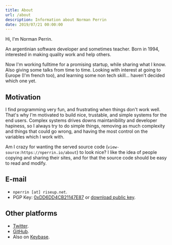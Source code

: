 ```yaml
---
title: About
url: /about
description: Information about Norman Perrin
date: 2019/07/21 00:00:00
---
```


Hi, I'm Norman Perrin.

An argentinian software developer and sometimes teacher.
Born in 1994, interested in making quality work and help others.

Now I'm working fulltime for a promising startup, while sharing what I know. Also giving some talks from time to time.
Looking with interest at going to Europe (I'm french too), and learning some non tech skill... haven't decided which one yet.

## Motivation

I find programming very fun, and frustrating when things don't work well.
That's why I'm motivated to build nice, trustable, and simple systems for the end users.
Complex systems drives downs maintanibility and developer hapiness, so I always try to do simple things, removing as much complexity and things that could go wrong, and having the most control on the variables which I work with.

Am I crazy for wanting the served source code (`view-source:https://nperrin.io/about`) to look nice? I like the idea of people copying and sharing their sites, and for that the source code should be easy to read and modify.

## E-mail

- `nperrin [at] riseup.net`.
- PGP Key: [0xDD6DD4CB21147E87](https://sks-keyservers.net/pks/lookup?op=get&search=0xDD6DD4CB21147E87) or [download public key](/nperrin.asc).

## Other platforms

- [Twitter](https://twitter.com/NormanPerrinOK).
- [GitHub](https://github.com/normanperrin).
- Also on [Keybase](https://keybase.io/nperrin).
